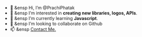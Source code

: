 - 👋  &ensp Hi, I’m @PrachiPhatak
- 👀  &ensp I’m interested in <b>creating new libraries, logos, APIs</b>.
- 🌱  &ensp I’m currently learning <b>Javascript</b>.
- 💞️  &ensp I’m looking to collaborate on Github
- 📫  &ensp <a href="https://prachiphatak.github.io/portfolio/contactMe.html"> Contact Me.</a>

<!---
PrachiPhatak/PrachiPhatak is a ✨ special ✨ repository because its `README.md` (this file) appears on your GitHub profile.
You can click the Preview link to take a look at your changes.
--->
